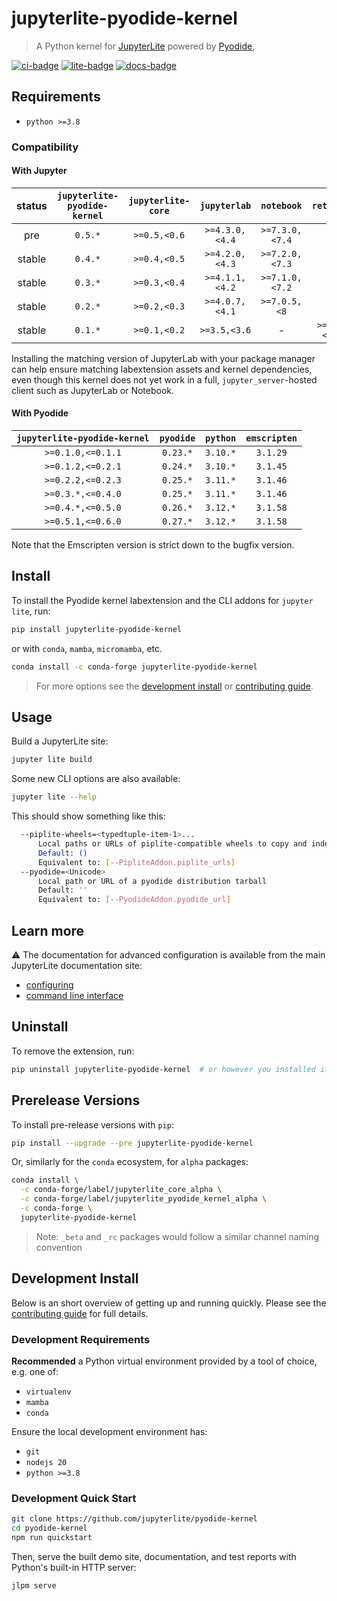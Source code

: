 # jupyterlite-pyodide-kernel

> A Python kernel for [JupyterLite](https://jupyterlite.rtfd.io) powered by
> [Pyodide](https://pyodide.org),

[![ci-badge]][ci] [![lite-badge]][lite] [![docs-badge]][docs]

[ci-badge]: https://github.com/jupyterlite/pyodide-kernel/workflows/Build/badge.svg
[lite-badge]: https://jupyterlite.rtfd.io/en/latest/_static/badge.svg
[lite]: https://jupyterlite-pyodide-kernel.rtfd.io/en/latest/_static
[ci]: https://github.com/jupyterlite/pyodide-kernel/actions?query=branch%3Amain
[docs-badge]:
  https://readthedocs.org/projects/jupyterlite-pyodide-kernel/badge/?version=latest
[docs]: https://jupyterlite-pyodide-kernel.readthedocs.io/en/latest/?badge=latest

## Requirements

- `python >=3.8`

### Compatibility

#### With Jupyter

| status | `jupyterlite-pyodide-kernel` | `jupyterlite-core` |  `jupyterlab`  |   `notebook`   |  `retrolab`  |
| :----: | :--------------------------: | :----------------: | :------------: | :------------: | :----------: |
|  pre   |           `0.5.*`            |    `>=0.5,<0.6`    | `>=4.3.0,<4.4` | `>=7.3.0,<7.4` |      -       |
| stable |           `0.4.*`            |    `>=0.4,<0.5`    | `>=4.2.0,<4.3` | `>=7.2.0,<7.3` |      -       |
| stable |           `0.3.*`            |    `>=0.3,<0.4`    | `>=4.1.1,<4.2` | `>=7.1.0,<7.2` |      -       |
| stable |           `0.2.*`            |    `>=0.2,<0.3`    | `>=4.0.7,<4.1` |  `>=7.0.5,<8`  |      -       |
| stable |           `0.1.*`            |    `>=0.1,<0.2`    |  `>=3.5,<3.6`  |       -        | `>=0.3,<0.4` |

Installing the matching version of JupyterLab with your package manager can help ensure
matching labextension assets and kernel dependencies, even though this kernel does not
yet work in a full, `jupyter_server`-hosted client such as JupyterLab or Notebook.

#### With Pyodide

| `jupyterlite-pyodide-kernel` | `pyodide` | `python` | `emscripten` |
| :--------------------------: | :-------: | :------: | :----------: |
|      `>=0.1.0,<=0.1.1`       | `0.23.*`  | `3.10.*` |   `3.1.29`   |
|      `>=0.1.2,<=0.2.1`       | `0.24.*`  | `3.10.*` |   `3.1.45`   |
|      `>=0.2.2,<=0.2.3`       | `0.25.*`  | `3.11.*` |   `3.1.46`   |
|      `>=0.3.*,<=0.4.0`       | `0.25.*`  | `3.11.*` |   `3.1.46`   |
|      `>=0.4.*,<=0.5.0`       | `0.26.*`  | `3.12.*` |   `3.1.58`   |
|      `>=0.5.1,<=0.6.0`       | `0.27.*`  | `3.12.*` |   `3.1.58`   |

Note that the Emscripten version is strict down to the bugfix version.

## Install

To install the Pyodide kernel labextension and the CLI addons for `jupyter lite`, run:

```bash
pip install jupyterlite-pyodide-kernel
```

or with `conda`, `mamba`, `micromamba`, etc.

```bash
conda install -c conda-forge jupyterlite-pyodide-kernel
```

> For more options see the [development install](#development-install) or [contributing
> guide][contrib].

## Usage

Build a JupyterLite site:

```bash
jupyter lite build
```

Some new CLI options are also available:

```bash
jupyter lite --help
```

This should show something like this:

```bash
  --piplite-wheels=<typedtuple-item-1>...
      Local paths or URLs of piplite-compatible wheels to copy and index
      Default: ()
      Equivalent to: [--PipliteAddon.piplite_urls]
  --pyodide=<Unicode>
      Local path or URL of a pyodide distribution tarball
      Default: ''
      Equivalent to: [--PyodideAddon.pyodide_url]
```

## Learn more

⚠️ The documentation for advanced configuration is available from the main JupyterLite
documentation site:

- [configuring]
- [command line interface][cli]

[configuring]:
  https://jupyterlite.readthedocs.io/en/latest/howto/index.html#configuring-the-python-environment
[cli]: https://jupyterlite.readthedocs.io/en/latest/reference/cli.html

## Uninstall

To remove the extension, run:

```bash
pip uninstall jupyterlite-pyodide-kernel  # or however you installed it
```

## Prerelease Versions

To install pre-release versions with `pip`:

```bash
pip install --upgrade --pre jupyterlite-pyodide-kernel
```

Or, similarly for the `conda` ecosystem, for `alpha` packages:

```bash
conda install \
  -c conda-forge/label/jupyterlite_core_alpha \
  -c conda-forge/label/jupyterlite_pyodide_kernel_alpha \
  -c conda-forge \
  jupyterlite-pyodide-kernel
```

> Note: `_beta` and `_rc` packages would follow a similar channel naming convention

## Development Install

Below is an short overview of getting up and running quickly. Please see the
[contributing guide][contrib] for full details.

### Development Requirements

**Recommended** a Python virtual environment provided by a tool of choice, e.g. one of:

- `virtualenv`
- `mamba`
- `conda`

Ensure the local development environment has:

- `git`
- `nodejs 20`
- `python >=3.8`

### Development Quick Start

```bash
git clone https://github.com/jupyterlite/pyodide-kernel
cd pyodide-kernel
npm run quickstart
```

Then, serve the built demo site, documentation, and test reports with Python's built-in
HTTP server:

```bash
jlpm serve
```

[contrib]: https://github.com/jupyterlite/pyodide-kernel/blob/main/CONTRIBUTING.md
